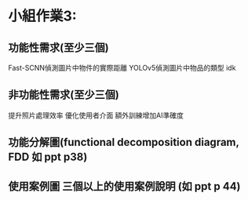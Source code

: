 # 小組作業3:

## 功能性需求(至少三個)
Fast-SCNN偵測圖片中物件的實際距離
YOLOv5偵測圖片中物品的類型
idk

## 非功能性需求(至少三個)
提升照片處理效率
優化使用者介面
額外訓練增加AI準確度

## 功能分解圖(functional decomposition diagram, FDD 如 ppt p38)


## 使用案例圖 三個以上的使用案例說明 (如 ppt p 44)

